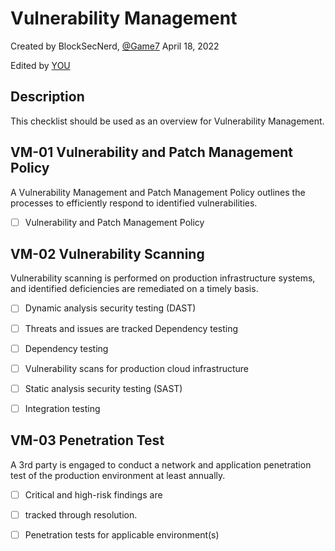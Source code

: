 # Vulnerability Management
Created by BlockSecNerd, [@Game7](https://game7.io/)
April 18, 2022

Edited by [YOU](#)

## Description
This checklist should be used as an overview for Vulnerability Management. 

## VM-01 Vulnerability and Patch Management Policy
A Vulnerability Management and Patch Management Policy outlines the processes to efficiently respond to identified vulnerabilities.

- [ ] Vulnerability and Patch Management Policy

## VM-02 Vulnerability Scanning
Vulnerability scanning is performed on production infrastructure systems, and identified deficiencies are remediated on a timely basis.

- [ ] Dynamic analysis security testing (DAST)

- [ ] Threats and issues are tracked Dependency testing

- [ ] Dependency testing

- [ ] Vulnerability scans for production cloud infrastructure

- [ ] Static analysis security testing (SAST)

- [ ] Integration testing

## VM-03 Penetration Test
A 3rd party is engaged to conduct a network and application penetration test of the production environment at least annually.

- [ ] Critical and high-risk findings are

- [ ] tracked through resolution.

- [ ] Penetration tests for applicable environment(s)

